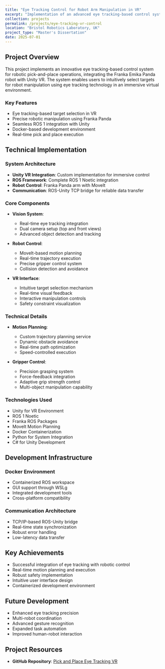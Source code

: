 ```yaml
---
title: "Eye Tracking Control for Robot Arm Manipulation in VR"
excerpt: "Implementation of an advanced eye tracking-based control system for Franka Emika Panda robot using Unity VR and ROS integration<br/><img src='/images/eye_tracking_vr_control.png' width='500' height='300'>"
collection: projects
permalink: /projects/eye-tracking-vr-control
location: "Bristol Robotics Laboratory, UK"
project_type: "Master's Dissertation"
date: 2025-07-01
---
```


## Project Overview
This project implements an innovative eye tracking-based control system for robotic pick-and-place operations, integrating the Franka Emika Panda robot with Unity VR. The system enables users to intuitively select targets for robot manipulation using eye tracking technology in an immersive virtual environment.

### Key Features
* Eye tracking-based target selection in VR
* Precise robotic manipulation using Franka Panda
* Seamless ROS 1 integration with Unity
* Docker-based development environment
* Real-time pick and place execution

## Technical Implementation

### System Architecture
* **Unity VR Integration**: Custom implementation for immersive control
* **ROS Framework**: Complete ROS 1 Noetic integration
* **Robot Control**: Franka Panda arm with MoveIt
* **Communication**: ROS-Unity TCP bridge for reliable data transfer

### Core Components
* **Vision System**: 
  - Real-time eye tracking integration
  - Dual camera setup (top and front views)
  - Advanced object detection and tracking

* **Robot Control**: 
  - MoveIt-based motion planning
  - Real-time trajectory execution
  - Precise gripper control system
  - Collision detection and avoidance

* **VR Interface**:
  - Intuitive target selection mechanism
  - Real-time visual feedback
  - Interactive manipulation controls
  - Safety constraint visualization

### Technical Details
* **Motion Planning**:
  - Custom trajectory planning service
  - Dynamic obstacle avoidance
  - Real-time path optimization
  - Speed-controlled execution

* **Gripper Control**:
  - Precision grasping system
  - Force-feedback integration
  - Adaptive grip strength control
  - Multi-object manipulation capability

### Technologies Used
* Unity for VR Environment
* ROS 1 Noetic
* Franka ROS Packages
* MoveIt Motion Planning
* Docker Containerization
* Python for System Integration
* C# for Unity Development

## Development Infrastructure

### Docker Environment
* Containerized ROS workspace
* GUI support through WSLg
* Integrated development tools
* Cross-platform compatibility

### Communication Architecture
* TCP/IP-based ROS-Unity bridge
* Real-time state synchronization
* Robust error handling
* Low-latency data transfer

## Key Achievements
* Successful integration of eye tracking with robotic control
* Real-time motion planning and execution
* Robust safety implementation
* Intuitive user interface design
* Containerized development environment

## Future Development
* Enhanced eye tracking precision
* Multi-robot coordination
* Advanced gesture recognition
* Expanded task automation
* Improved human-robot interaction

## Project Resources
* **GitHub Repository**: [Pick and Place Eye Tracking VR](https://github.com/Om-Kulkarni/Pick_And_Place_Eye_Tracking_VR)
